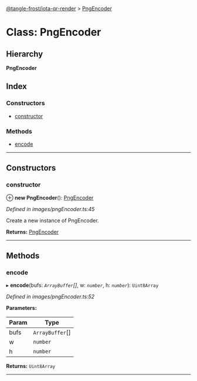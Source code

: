 [@tangle-frost/iota-qr-render](../README.md) > [PngEncoder](../classes/pngencoder.md)

# Class: PngEncoder

## Hierarchy

**PngEncoder**

## Index

### Constructors

* [constructor](pngencoder.md#constructor)

### Methods

* [encode](pngencoder.md#encode)

---

## Constructors

<a id="constructor"></a>

###  constructor

⊕ **new PngEncoder**(): [PngEncoder](pngencoder.md)

*Defined in images/pngEncoder.ts:45*

Create a new instance of PngEncoder.

**Returns:** [PngEncoder](pngencoder.md)

___

## Methods

<a id="encode"></a>

###  encode

▸ **encode**(bufs: *`ArrayBuffer`[]*, w: *`number`*, h: *`number`*): `Uint8Array`

*Defined in images/pngEncoder.ts:52*

**Parameters:**

| Param | Type |
| ------ | ------ |
| bufs | `ArrayBuffer`[] |
| w | `number` |
| h | `number` |

**Returns:** `Uint8Array`

___

